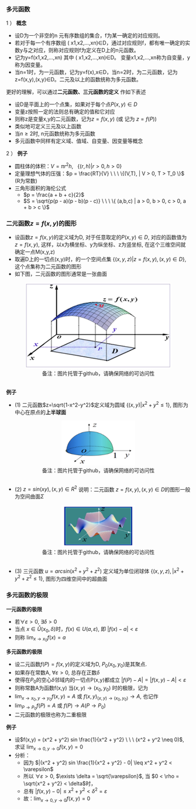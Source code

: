### 多元函数

1 ） **概念**

- 设D为一个非空的n 元有序数组的集合，f为某一确定的对应规则。
- 若对于每一个有序数组 ( x1,x2,…,xn)∈D，通过对应规则f，都有唯一确定的实数y与之对应，则称对应规则f为定义在D上的n元函数。
- 记为y=f(x1,x2,…,xn) 其中 ( x1,x2,…,xn)∈D。 变量x1,x2,…,xn称为自变量，y称为因变量。
- 当n=1时，为一元函数，记为y=f(x),x∈D，当n=2时，为二元函数，记为z=f(x,y),(x,y)∈D。二元及以上的函数统称为多元函数。

更好的理解，可以通过**二元函数、三元函数的定义** 作如下表述

- 设D是平面上的一个点集，如果对于每个点$P(x,y) \in D$
- 变量z按照一定的法则总有确定的值和它对应
- 则称z是变量x,y的二元函数，记为$z=f(x,y)$ (或 记为 $z=f(P)$)
- 类似地可定义三元及以上函数
- 当$n \geq 2$时, n元函数统称为多元函数
- 多元函数中同样有定义域、值域、自变量、因变量等概念

2 ） **例子**

- 圆柱体的体积：$V = \pi r^2 h, \ \ \ \{(r,h) | r > 0, h > 0\}$
- 定量理想气体的压强：$p = \frac{RT}{V} \ \ \ \{(V,T), | V > 0, T > T_0 \}$ (R为常数)
- 三角形面积的海伦公式
    * $p = \frac{a + b + c}{2}$
    * $S = \sqrt{p(p - a)(p - b)(p - c)} \ \ \ \{ (a,b,c) | a > 0, b > 0, c > 0, a + b > c \}$

### 二元函数$z=f(x,y)$的图形

- 设函数$z=f(x,y)$的定义域为D, 对于任意取定的$P(x,y) \in D$, 对应的函数值为 $z=f(x,y)$, 这样，以x为横坐标、y为纵坐标、z为竖坐标, 在这个三维空间就确定一点M(x,y,z)
- 取遍D上的一切点(x,y)时，的一个空间点集 $\{(x,y,z) | z = f(x,y), (x,y) \in D\}$, 这个点集称为二元函数的图形
- 如下图，二元函数的图形通常是一张曲面

<div align="center">
    <img width="400" src="./screenshot/5.40.jpg">
    <br />
    <div style="text-align:center">备注：图片托管于github，请确保网络的可访问性</div>
    <br />
</div>

**例子**

- (1) 二元函数$z=\sqrt{1-x^2-y^2}$定义域为圆域 $\{ (x,y) | x^2 + y^2 \leq 1 \}$, 图形为中心在原点的**上半球面**

<div align="center">
    <img width="200" src="./screenshot/5.41.jpg">
    <br />
    <div style="text-align:center">备注：图片托管于github，请确保网络的可访问性</div>
    <br />
</div>

- (2) $z=sin(xy), (x,y) \in R^2$ 说明：二元函数 $z=f(x,y), (x,y) \in D$的图形一般为空间曲面$\Sigma$

<div align="center">
    <img width="200" src="./screenshot/5.42.jpg">
    <br />
    <div style="text-align:center">备注：图片托管于github，请确保网络的可访问性</div>
    <br />
</div>

- (3) 三元函数 $u=arcsin(x^2 + y^2 + z^2)$ 定义域为单位闭球体 $\{ (x,y,z), | x^2 + y^2 + z^2 \leq 1 \}$, 图形为四维空间中的超曲面

### 多元函数的极限

**一元函数的极限**

- 若$\forall \varepsilon > 0$,  $\exists \delta > 0$
- 当点 $x \in \mathring{U}(x_0, \delta)$时，$f(x) \in U(a, \varepsilon)$, 即 $|f(x) - a| < \varepsilon$
- 则称 $\lim_{x \to x_0} f(x) = a$

**多元函数的极限**

- 设二元函数$f(P)=f(x,y)$的定义域为D, $P_0(x_0, y_0)$是其聚点. 
- 如果存在常数A, $\forall \varepsilon > 0$, 总存在正数$\delta$
- 使得在$P_0$的空心$\delta$邻域内的一切点P(x,y)都成立 $|f(P) - A| = |f(x,y) - A| < \varepsilon$
- 则称常数A为函数f(x,y) 当$(x,y) \to (x_0, y_0)$ 时的极限，记为
- $\lim_{x \to x_0, y \to y_0} f(x,y) = A$ 或 $f(x,y)_{(x,y) \to (x_0, y_0)} \to A$, 也记作
- $\lim_{P \to P_0} f(P) = A$ 或 $f(P) \to A(P \to P_0)$
- 二元函数的极限也称为二重极限

**例子**

- 设$f(x,y) = (x^2 + y^2) sin \frac{1}{x^2 + y^2} \ \ \ (x^2 + y^2 \neq 0)$, 求证 $\lim_{x \to 0, y \to 0} f(x,y) = 0$
- 分析：
    * 因为 $|(x^2 + y^2) sin \frac{1}{x^2 + y^2} - 0| \leq x^2 + y^2 < \varepsilon$
    * 所以 $\forall \varepsilon > 0$, $\exists \delta = \sqrt{\varepsilon}$, 当 $0 < \rho = \sqrt{x^2 + y^2} < \delta$时，
    * 总有 $|f(x,y) - 0| \leq x^2 + y^2 < \delta^2 = \varepsilon$
    * 故：$\lim_{x \to 0, y \to 0} f(x,y) = 0$